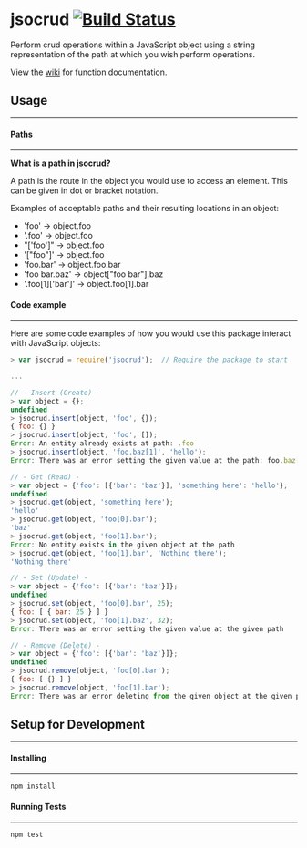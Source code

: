 # jsocrud [![Build Status](https://travis-ci.org/vertical-knowledge/jsocrud.svg?branch=master)](https://travis-ci.org/vertical-knowledge/jsocrud)
Perform crud operations within a JavaScript object using a string representation of the path at which you wish perform operations.

View the [wiki](https://github.com/vertical-knowledge/jsocrud/wiki/JSOCRUD.API) for function documentation.

## Usage
--------------

#### Paths
--------------
**What is a path in jsocrud?**

A path is the route in the object you would use to access an element. This can be given in dot or bracket notation.

Examples of acceptable paths and their resulting locations in an object:
* 'foo' -> object.foo
* '.foo' -> object.foo
* "['foo']" -> object.foo
* '["foo"]' -> object.foo
* 'foo.bar' -> object.foo.bar
* 'foo bar.baz' -> object["foo bar"].baz
* '.foo[1]['bar']' -> object.foo[1].bar


#### Code example
--------------
Here are some code examples of how you would use this package interact with JavaScript objects:
```js
> var jsocrud = require('jsocrud');  // Require the package to start

...

// - Insert (Create) -
> var object = {};
undefined
> jsocrud.insert(object, 'foo', {});
{ foo: {} }
> jsocrud.insert(object, 'foo', []);
Error: An entity already exists at path: .foo
> jsocrud.insert(object, 'foo.baz[1]', 'hello');
Error: There was an error setting the given value at the path: foo.baz[1]

// - Get (Read) -
> var object = {'foo': [{'bar': 'baz'}], 'something here': 'hello'};
undefined
> jsocrud.get(object, 'something here');
'hello'
> jsocrud.get(object, 'foo[0].bar');
'baz'
> jsocrud.get(object, 'foo[1].bar');
Error: No entity exists in the given object at the path
> jsocrud.get(object, 'foo[1].bar', 'Nothing there');
'Nothing there'

// - Set (Update) -
> var object = {'foo': [{'bar': 'baz'}]};
undefined
> jsocrud.set(object, 'foo[0].bar', 25);
{ foo: [ { bar: 25 } ] }
> jsocrud.set(object, 'foo[1].baz', 32);
Error: There was an error setting the given value at the given path

// - Remove (Delete) -
> var object = {'foo': [{'bar': 'baz'}]};
undefined
> jsocrud.remove(object, 'foo[0].bar');
{ foo: [ {} ] }
> jsocrud.remove(object, 'foo[1].bar');
Error: There was an error deleting from the given object at the given path
```




## Setup for Development
--------------

#### Installing
--------------
```sh
npm install
```

#### Running Tests
--------------
```sh
npm test
```
